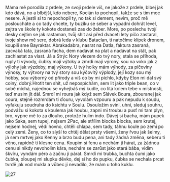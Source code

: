 Máma mě porodila z prdele,
ze svojí prdele víš, ne jakože z prdele,
blbej jak kdo dává, no a blbější, kdo nebere,
Kocián to pochopil, takže se s tim moc nesere.
A jestli si to nepochopil ty, no tak si dement,
nevim, proč mě posloucháte a co tady chcete,
ty buzíku se seber a vypadni dohrát level,
zejtra ve škole ty kokote dostaneš zas do žeber.
More, po poslechu tvojí desky
cejtim se jak rastaman,
tvůj shit asi před dvaceti lety píčo zastaral,
tvoje show mě sere, dobrá leda v klubu Bataclan,
ti natočíme klípek dronem, koupili sme Bayraktar.
Abrakadabra, nasrat na Datla,
faktura zasraná, zacvaká tata,
zasraná facha, dem nadávat na plat
a nadávat na stát, pak zachlastat za vlast.
Já a Strýc Nory vlezem do tvý nory,
stala se příhoda, ruply ti vývody,
čubky mají výtoky a zmrdi mají výrony,
sou na voko jak z výlohy jak výzdoby, maj výkony.
U tvý holky mám výhody, za píčoviny výnosy,
ty výtvory na tvý story sou kýčovitý výplody,
její kozy sou mý hobby, sou výborný od přírody
a víš co by mi píchlo,
kdyby Elon mi dal svý coiny, dobrý.Hrotit ten shit, už nepospíchám,
sem lit jako triple bean, co v sobě míchá,
najednou se vyhejbáš mý kudle, co lítá
kolem tebe v místnosti, teď musim jít dál.
Smrdí mi roura jak když sem Slávek Boura,
zbouranej jak coura, stejně rozmrdám ti ďouru,
vyvolám vzpouru a pak nepudu k soudu,
vyfakuju soudruha do ksichtu v Soulu.
Osouložim svini, uhni, sleduj souhru,
podvážu si kokota s koulema jak houbu,
zapni mi troubu a pusť mi tam plyn, bro,
vypne mě to za dlouho, protože hulim indo.
Dávej si bacha, mám pupek jako Saka,
sem tupej, nejsem 2Pac, ale střílim blocka blocka,
sem krutej, nejsem hodnej,
vědí hovno, chtěli chlapa,
sem tady, táhnu koule po zemi po celý zemi.
Ženy, co to slyší to chtěj dělat prsty všemi,
ženy řvou jak šelmy, já sem mrtvej jako Kenny
a brzo budu pena, ani tady žádná změna,
seberu ti věno, rapidně ti klesne cena.
Koupim si fenu a nechám jí hárat,
za žádnou cenu si nikdy nevoholim kára,
nechám se zarůst jako stará bába,
vidim škvíru, vyndám péro a začnu jí párat.
Smrdí mi trubka, buchta čumí jako čubka,
oloupej mi slupku děvko, dej si ho do pupku,
čubka se nechala prcat tvrdě jak vod mukla
a vůbec jí nevadilo, že mám u toho kuklu.

![27](https://user-images.githubusercontent.com/90242762/212367235-6faaf6ca-908d-4983-aaf4-c137caf8cac9.png)
